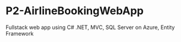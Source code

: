 # P2-AirlineBookingWebApp
 Fullstack web app using C# .NET, MVC, SQL Server on Azure, Entity Framework
